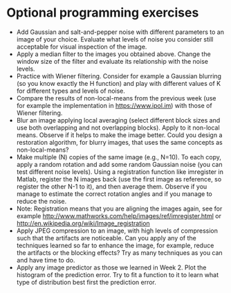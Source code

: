 
# Optional programming exercises

- Add Gaussian and salt-and-pepper noise with different parameters to an image of your choice. Evaluate what levels of noise you consider still acceptable for visual inspection of the image.
- Apply a median filter to the images you obtained above. Change the window size of the filter and evaluate its relationship with the noise levels.
- Practice with Wiener filtering. Consider for example a Gaussian blurring (so you know exactly the H function) and play with different values of K for different types and levels of noise.
- Compare the results of non-local-means from the previous week (use for example the implementation in <https://www.ipol.im>) with those of Wiener filtering.
- Blur an image applying local averaging (select different block sizes and use both overlapping and not overlapping blocks). Apply to it non-local means. Observe if it helps to make the image better. Could you design a restoration algorithm, for blurry images, that uses the same concepts as non-local-means?
- Make multiple (N) copies of the same image (e.g., N=10). To each copy, apply a random rotation and add some random Gaussian noise (you can test different noise levels). Using a registration function like imregister in Matlab, register the N images back (use the first image as reference, so register the other N-1 to it), and then average them. Observe if you manage to estimate the correct rotation angles and if you manage to reduce the noise.
- Note: Registration means that you are aligning the images again, see for example <http://www.mathworks.com/help/images/ref/imregister.html> or <http://en.wikipedia.org/wiki/Image_registration>
- Apply JPEG compression to an image, with high levels of compression such that the artifacts are noticeable. Can you apply any of the techniques learned so far to enhance the image, for example, reduce the artifacts or the blocking effects? Try as many techniques as you can and have time to do.
- Apply any image predictor as those we learned in Week 2. Plot the histogram of the prediction error. Try to fit a function to it to learn what type of distribution best first the prediction error.
